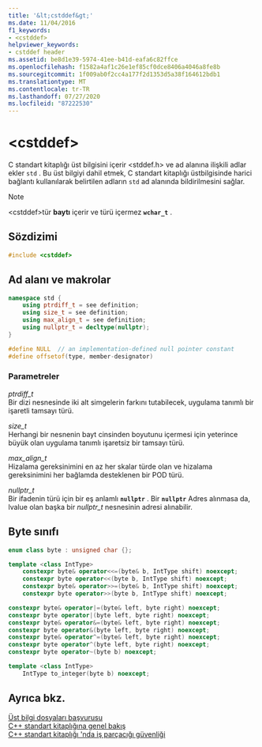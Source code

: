 ```yaml
---
title: '&lt;cstddef&gt;'
ms.date: 11/04/2016
f1_keywords:
- <cstddef>
helpviewer_keywords:
- cstddef header
ms.assetid: be8d1e39-5974-41ee-b41d-eafa6c82ffce
ms.openlocfilehash: f1582a4af1c26e1ef85cf0dce8406a4046a8fe8b
ms.sourcegitcommit: 1f009ab0f2cc4a177f2d1353d5a38f164612bdb1
ms.translationtype: MT
ms.contentlocale: tr-TR
ms.lasthandoff: 07/27/2020
ms.locfileid: "87222530"
---
```

# <a name="ltcstddefgt"></a>&lt;cstddef&gt;

C standart kitaplığı üst bilgisini içerir \<stddef.h> ve ad alanına ilişkili adlar ekler `std` . Bu üst bilgiyi dahil etmek, C standart kitaplığı üstbilgisinde harici bağlantı kullanılarak belirtilen adların `std` ad alanında bildirilmesini sağlar.

> [!NOTE]
> \<cstddef>tür **baytı** içerir ve türü içermez **`wchar_t`** .

## <a name="syntax"></a>Sözdizimi

```cpp
#include <cstddef>
```

## <a name="namespace-and-macros"></a>Ad alanı ve makrolar

```cpp
namespace std {
    using ptrdiff_t = see definition;
    using size_t = see definition;
    using max_align_t = see definition;
    using nullptr_t = decltype(nullptr);
}

#define NULL  // an implementation-defined null pointer constant
#define offsetof(type, member-designator)
```

### <a name="parameters"></a>Parametreler

*ptrdiff_t*\
Bir dizi nesnesinde iki alt simgelerin farkını tutabilecek, uygulama tanımlı bir işaretli tamsayı türü.

*size_t*\
Herhangi bir nesnenin bayt cinsinden boyutunu içermesi için yeterince büyük olan uygulama tanımlı işaretsiz bir tamsayı türü.

*max_align_t*\
Hizalama gereksinimini en az her skalar türde olan ve hizalama gereksinimini her bağlamda desteklenen bir POD türü.

*nullptr_t*\
Bir ifadenin türü için bir eş anlamlı **`nullptr`** . Bir **`nullptr`** Adres alınmasa da, lvalue olan başka bir *nullptr_t* nesnesinin adresi alınabilir.

## <a name="byte-class"></a>Byte sınıfı

```cpp
enum class byte : unsigned char {};

template <class IntType>
    constexpr byte& operator<<=(byte& b, IntType shift) noexcept;
    constexpr byte operator<<(byte b, IntType shift) noexcept;
    constexpr byte& operator>>=(byte& b, IntType shift) noexcept;
    constexpr byte operator>>(byte b, IntType shift) noexcept;

constexpr byte& operator|=(byte& left, byte right) noexcept;
constexpr byte operator|(byte left, byte right) noexcept;
constexpr byte& operator&=(byte& left, byte right) noexcept;
constexpr byte operator&(byte left, byte right) noexcept;
constexpr byte& operator^=(byte& left, byte right) noexcept;
constexpr byte operator^(byte left, byte right) noexcept;
constexpr byte operator~(byte b) noexcept;

template <class IntType>
    IntType to_integer(byte b) noexcept;
```

## <a name="see-also"></a>Ayrıca bkz.

[Üst bilgi dosyaları başvurusu](../standard-library/cpp-standard-library-header-files.md)\
[C++ standart kitaplığına genel bakış](../standard-library/cpp-standard-library-overview.md)\
[C++ standart kitaplığı 'nda iş parçacığı güvenliği](../standard-library/thread-safety-in-the-cpp-standard-library.md)
